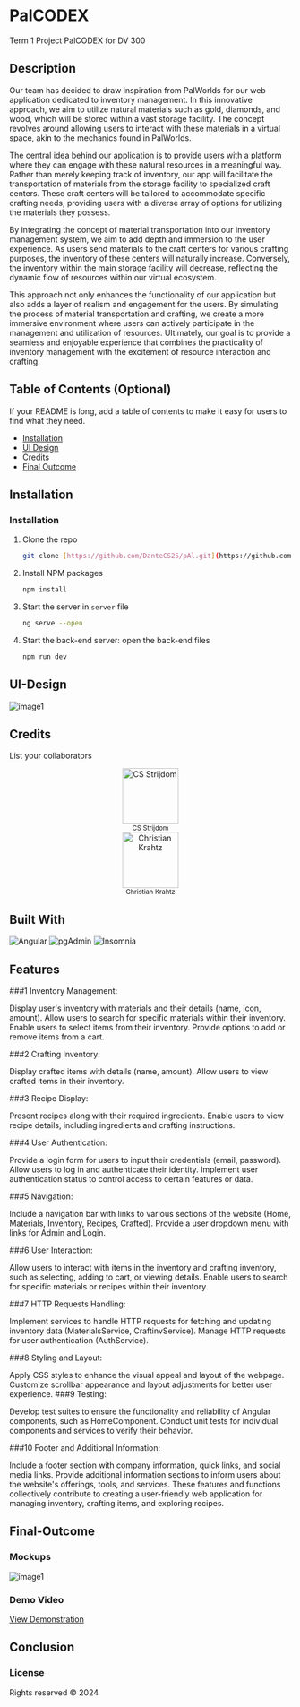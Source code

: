 # PalCODEX
 Term 1 Project PalCODEX for DV 300

## Description

Our team has decided to draw inspiration from PalWorlds for our web application dedicated to inventory management. In this innovative approach, we aim to utilize natural materials such as gold, diamonds, and wood, which will be stored within a vast storage facility. The concept revolves around allowing users to interact with these materials in a virtual space, akin to the mechanics found in PalWorlds.

The central idea behind our application is to provide users with a platform where they can engage with these natural resources in a meaningful way. Rather than merely keeping track of inventory, our app will facilitate the transportation of materials from the storage facility to specialized craft centers. These craft centers will be tailored to accommodate specific crafting needs, providing users with a diverse array of options for utilizing the materials they possess.

By integrating the concept of material transportation into our inventory management system, we aim to add depth and immersion to the user experience. As users send materials to the craft centers for various crafting purposes, the inventory of these centers will naturally increase. Conversely, the inventory within the main storage facility will decrease, reflecting the dynamic flow of resources within our virtual ecosystem.

This approach not only enhances the functionality of our application but also adds a layer of realism and engagement for the users. By simulating the process of material transportation and crafting, we create a more immersive environment where users can actively participate in the management and utilization of resources. Ultimately, our goal is to provide a seamless and enjoyable experience that combines the practicality of inventory management with the excitement of resource interaction and crafting.

## Table of Contents (Optional)

If your README is long, add a table of contents to make it easy for users to find what they need.

- [Installation](#installation)
- [UI Design](#ui-design)
- [Credits](#credits)
- [Final Outcome](#final-outcome)

## Installation

### Installation


1. Clone the repo
   ```sh
   git clone [https://github.com/DanteCS25/pAl.git](https://github.com/DanteCS25/PalCODEX.git)
   ```
2. Install NPM packages
   ```sh
   npm install
   ```
4. Start the server in `server` file
   ```sh
   ng serve --open
   ```
5. Start the back-end server: open the back-end files
   ```sh
   npm run dev
   ```

## UI-Design

![image1](src/assets/Design.png)

## Credits

List your collaborators

<div style="text-align: center;">
    <a href="https://github.com/DanteCS25">
      <img src="src\assest\Dante.jpg" alt="CS Strijdom" width="100px">
    </a>
    <br>
    <sub>CS Strijdom</sub>
  </div>

  <div style="text-align: center;">
    <a href="https://github.com/CWKrahtz">
      <img src="src\assets\yess.gif" alt="Christian Krahtz" width="100px">
    </a>
    <br>
    <sub>Christian Krahtz</sub>
  </div>


## Built With

![Angular](https://img.shields.io/badge/Built_with-Angular-red?logo=angular&style=flat-square)
![pgAdmin](https://img.shields.io/badge/Built_with-pgAdmin-blue?logo=pgAdmin&style=flat-square)
![Insomnia](https://img.shields.io/badge/Built_with-Insomnia-purple?logo=insomnia&style=flat-square)


## Features

###1 Inventory Management:

Display user's inventory with materials and their details (name, icon, amount).
Allow users to search for specific materials within their inventory.
Enable users to select items from their inventory.
Provide options to add or remove items from a cart.

###2 Crafting Inventory:

Display crafted items with details (name, amount).
Allow users to view crafted items in their inventory.

###3 Recipe Display:

Present recipes along with their required ingredients.
Enable users to view recipe details, including ingredients and crafting instructions.

###4 User Authentication:

Provide a login form for users to input their credentials (email, password).
Allow users to log in and authenticate their identity.
Implement user authentication status to control access to certain features or data.

###5 Navigation:

Include a navigation bar with links to various sections of the website (Home, Materials, Inventory, Recipes, Crafted).
Provide a user dropdown menu with links for Admin and Login.

###6 User Interaction:

Allow users to interact with items in the inventory and crafting inventory, such as selecting, adding to cart, or viewing details.
Enable users to search for specific materials or recipes within their inventory.

###7 HTTP Requests Handling:

Implement services to handle HTTP requests for fetching and updating inventory data (MaterialsService, CraftinvService).
Manage HTTP requests for user authentication (AuthService).

###8 Styling and Layout:

Apply CSS styles to enhance the visual appeal and layout of the webpage.
Customize scrollbar appearance and layout adjustments for better user experience.
###9 Testing:

Develop test suites to ensure the functionality and reliability of Angular components, such as HomeComponent.
Conduct unit tests for individual components and services to verify their behavior.

###10 Footer and Additional Information:

Include a footer section with company information, quick links, and social media links.
Provide additional information sections to inform users about the website's offerings, tools, and services.
These features and functions collectively contribute to creating a user-friendly web application for managing inventory, crafting items, and exploring recipes.


## Final-Outcome

### Mockups

![image1](src/assest/Mockup1.png)

### Demo Video

[View Demonstration](https://youtu.be/0DTvJQb8ZCk)

## Conclusion
### License
Rights reserved © 2024

 

